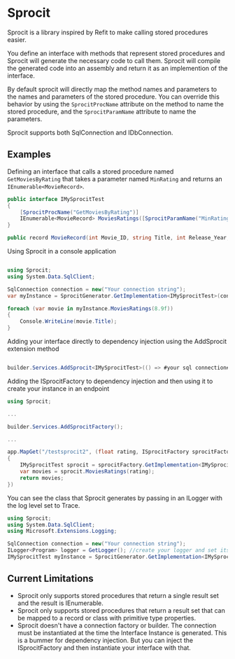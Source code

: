 # Sprocit
Sprocit is a library inspired by Refit to make calling stored procedures easier.

You define an interface with methods that represent stored procedures and Sprocit will generate the necessary code to call them. Sprocit will compile the generated code into an assembly and return it as an implemention of the interface.

By default sprocit will directly map the method names and parameters to the names and parameters of the stored procedure. You can override this behavior by using the `SprocitProcName` attribute on the method to name the stored procedure, and the `SprocitParamName` attribute to name the parameters.

Sprocit supports both SqlConnection and IDbConnection.

## Examples

Defining an interface that calls a stored procedure named `GetMoviesByRating` that takes a parameter named `MinRating` and returns an `IEnumerable<MovieRecord>`.

```csharp
public interface IMySprocitTest
{
    [SprocitProcName("GetMoviesByRating")]
    IEnumerable<MovieRecord> MoviesRatings([SprocitParamName("MinRating")] float ratingMin);
}

public record MovieRecord(int Movie_ID, string Title, int Release_Year, string Genre, string Director, int Duration, double Rating);

```

Using Sprocit in a console application
```csharp

using Sprocit;
using System.Data.SqlClient;

SqlConnection connection = new("Your connection string");
var myInstance = SprocitGenerator.GetImplementation<IMySprocitTest>(connection);

foreach (var movie in myInstance.MoviesRatings(8.9f))
{
    Console.WriteLine(movie.Title);
}
```

Adding your interface directly to dependency injection using the AddSprocit extension method
```csharp

builder.Services.AddSprocit<IMySprocitTest>(() => #your sql connection#);

```

Adding the ISprocitFactory to dependency injection and then using it to create your instance in an endpoint
```csharp
using Sprocit;

...

builder.Services.AddSprocitFactory();

...

app.MapGet("/testsprocit2", (float rating, ISprocitFactory sprocitFactory) =>
{
    IMySprocitTest sprocit = sprocitFactory.GetImplementation<IMySprocitTest>(new SqlConnection("Data Source=(localdb)\\ProjectModels;Initial Catalog=Sprocit;Integrated Security=True;Connect Timeout=30;"));
    var movies = sprocit.MoviesRatings(rating);
    return movies;
})

```

You can see the class that Sprocit generates by passing in an ILogger with the log level set to Trace.

```csharp
using Sprocit;
using System.Data.SqlClient;
using Microsoft.Extensions.Logging;

SqlConnection connection = new("Your connection string");
ILogger<Program> logger = GetLogger(); //create your logger and set its log level to Trace
IMySprocitTest myInstance = SprocitGenerator.GetImplementation<IMySprocitTest>(connection, logger);
```

## Current Limitations
- Sprocit only supports stored procedures that return a single result set and the result is IEnumerable<T>.
- Sprocit only supports stored procedures that return a result set that can be mapped to a record or class with primitive type properties.
- Sprocit doesn't have a connection factory or builder.  The connection must be instantiated at the time the Interface Instance is generated.  This is a bummer for dependency injection.  But you can inject the ISprocitFactory and then instantiate your interface with that.